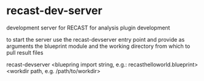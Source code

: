 # recast-dev-server
development server for RECAST for analysis plugin development

to start the server use the recast-devserver entry point and provide as arguments the blueprint module and the working directory from which to pull result files

   recast-devserver <bluepring import string, e.g.: recasthelloworld.blueprint> <workdir path, e.g. /path/to/workdir>
